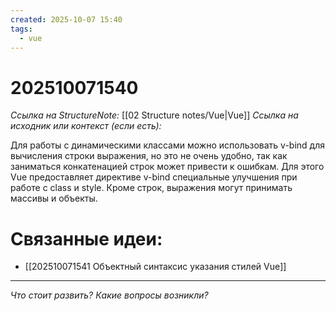 ```yaml
---
created: 2025-10-07 15:40
tags:
  - vue
---
```

# 202510071540
*Ссылка на StructureNote:* [[02 Structure notes/Vue|Vue]]
*Ссылка на исходник или контекст (если есть):* 

Для работы с динамическими классами можно использовать v-bind для вычисления строки выражения, но это не очень удобно, так как заниматься конкатенацией строк может привести к ошибкам. Для этого Vue предоставляет директиве v-bind специальные улучшения при работе с class и style. Кроме строк, выражения могут принимать массивы и объекты.
# Связанные идеи:
* [[202510071541 Объектный синтаксис указания стилей Vue]]
---

*Что стоит развить? Какие вопросы возникли?*